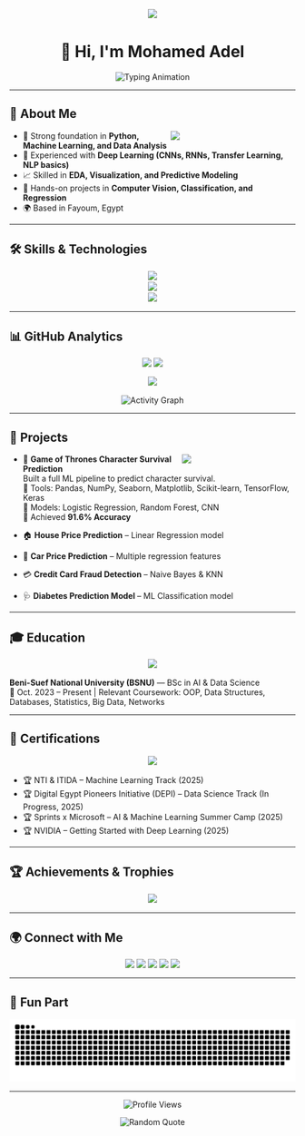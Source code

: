 <!-- Profile README for Mohamed Adel -->

<!-- Banner -->
<p align="center">
  <img src="https://github.com/rajput2107/rajput2107/blob/master/Assets/MachineLearning.gif" width="800"/>
</p>

<h1 align="center">👋 Hi, I'm Mohamed Adel</h1>

<p align="center">
  <img src="https://readme-typing-svg.herokuapp.com?font=Fira+Code&size=24&pause=1000&color=0CF7E8&center=true&vCenter=true&width=500&lines=Data+Scientist;Machine+Learning+Enthusiast;AI+Student;Turning+Data+into+Insights" alt="Typing Animation"/>
</p>

---

## 🌟 About Me
<p align="left">
  <img src="https://media2.giphy.com/media/f3iwJFOVOwuy7K6FFw/giphy.gif" width="220" align="right"/>
</p>

- 🔬 Strong foundation in **Python, Machine Learning, and Data Analysis**
- 🤖 Experienced with **Deep Learning (CNNs, RNNs, Transfer Learning, NLP basics)**
- 📈 Skilled in **EDA, Visualization, and Predictive Modeling**
- 💼 Hands-on projects in **Computer Vision, Classification, and Regression**
- 🌍 Based in Fayoum, Egypt  

---

## 🛠️ Skills & Technologies
<p align="center">
  <img src="https://skillicons.dev/icons?i=python,java,cpp,mysql,html,css,js" /><br/>
  <img src="https://skillicons.dev/icons?i=pandas,numpy,sklearn,tensorflow,pytorch,anaconda" /><br/>
  <img src="https://skillicons.dev/icons?i=git,github,vscode,linux" />
</p>

---

## 📊 GitHub Analytics
<p align="center">
  <img src="https://github-readme-stats.vercel.app/api?username=mohamed-adell-pro&show_icons=true&theme=tokyonight" height="170"/>
  <img src="https://github-readme-streak-stats.herokuapp.com/?user=mohamed-adell-pro&theme=tokyonight" height="170"/>
</p>

<p align="center">
  <img src="https://github-readme-stats.vercel.app/api/top-langs/?username=mohamed-adell-pro&layout=compact&theme=tokyonight" height="150"/>
</p>

<p align="center">
  <img src="https://github-readme-activity-graph.vercel.app/graph?username=mohamed-adell-pro&theme=tokyo-night" alt="Activity Graph"/>
</p>

---

## 🚀 Projects
<p align="left">
  <img src="https://media.giphy.com/media/L8K62iTDkzGX6/giphy.gif" width="200" align="right"/>
</p>

- 🐉 **Game of Thrones Character Survival Prediction**  
  Built a full ML pipeline to predict character survival.  
  🔹 Tools: Pandas, NumPy, Seaborn, Matplotlib, Scikit-learn, TensorFlow, Keras  
  🔹 Models: Logistic Regression, Random Forest, CNN  
  🔹 Achieved **91.6% Accuracy**

- 🏠 **House Price Prediction** – Linear Regression model  
- 🚗 **Car Price Prediction** – Multiple regression features  
- 💳 **Credit Card Fraud Detection** – Naive Bayes & KNN  
- 🩺 **Diabetes Prediction Model** – ML Classification model  

---

## 🎓 Education
<p align="center">
  <img src="https://img.icons8.com/external-flaticons-lineal-color-flat-icons/64/null/external-education-university-flaticons-lineal-color-flat-icons.png"/>
</p>

**Beni-Suef National University (BSNU)** — BSc in AI & Data Science  
📍 Oct. 2023 – Present | Relevant Coursework: OOP, Data Structures, Databases, Statistics, Big Data, Networks  

---

## 📜 Certifications
<p align="center">
  <img src="https://media.giphy.com/media/xT9IgzoKnwFNmISR8I/giphy.gif" width="200"/>
</p>

- 🏆 NTI & ITIDA – Machine Learning Track (2025)  
- 🏆 Digital Egypt Pioneers Initiative (DEPI) – Data Science Track (In Progress, 2025)  
- 🏆 Sprints x Microsoft – AI & Machine Learning Summer Camp (2025)  
- 🏆 NVIDIA – Getting Started with Deep Learning (2025)

---

## 🏆 Achievements & Trophies
<p align="center">
  <img src="https://github-profile-trophy.vercel.app/?username=mohamed-adell-pro&theme=tokyonight&no-frame=true&row=1&column=6" />
</p>

---

## 🌍 Connect with Me
<p align="center">
  <a href="https://www.linkedin.com/in/mohamed-adelll/"><img src="https://img.shields.io/badge/-LinkedIn-0077B5?style=for-the-badge&logo=linkedin&logoColor=white"/></a>
  <a href="https://kaggle.com/mohamedadel00"><img src="https://img.shields.io/badge/-Kaggle-20BEFF?style=for-the-badge&logo=kaggle&logoColor=white"/></a>
  <a href="mailto:mohamedadell.pro@gmail.com"><img src="https://img.shields.io/badge/-Gmail-D14836?style=for-the-badge&logo=gmail&logoColor=white"/></a>
  <a href="https://github.com/mohamed-adell-pro"><img src="https://img.shields.io/badge/-GitHub-181717?style=for-the-badge&logo=github&logoColor=white"/></a>
  <a href="https://mohamed-adel-ramadan-s08tdzu.gamma.site/"><img src="https://img.shields.io/badge/-Portfolio-000000?style=for-the-badge&logo=vercel&logoColor=white"/></a>
</p>

---

## 🐍 Fun Part
<p align="center">
  <img src="https://raw.githubusercontent.com/Platane/snk/output/github-contribution-grid-snake.svg" alt="snake animation"/>
</p>

---

<p align="center">
  <img src="https://komarev.com/ghpvc/?username=mohamed-adell-pro&label=Profile%20Views&color=0e75b6&style=flat" alt="Profile Views"/>
</p>

<p align="center">
  <img src="https://quotes-github-readme.vercel.app/api?type=horizontal&theme=tokyonight" alt="Random Quote"/>
</p>
